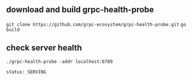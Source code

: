 ## download and build grpc-health-probe

`git clone https://github.com/grpc-ecosystem/grpc-health-probe.git`
`go build`

## check server health
`./grpc-health-probe -addr localhost:6789`
```
status: SERVING
```

